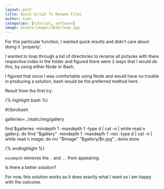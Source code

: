 ```yaml
---
layout: post
title: Quick Script To Rename Files
author: tuan
categories: [tutorial, software]
image: assets/images/2018/loop.jpg
---
```


For this particular function, I wanted quick results and didn't care about doing it 'properly'.

I wanted to loop through a list of directories to rename all pictures with there respective index in the folder and figured there were 2 ways that I would do this, by using either Node or Bash. 

I figured that since I was comfortable using Node and would have no trouble in producing a solution, bash would be the preferred method here.

Result from the first try:

{% highlight bash %}

#!/bin/bash

galleries=../static/img/gallery

find $galleries -mindepth 1 -maxdepth 1 -type d | 
    cat -n |
        while read n gallery;
            do find "$gallery" -mindepth 1 -maxdepth 1 -not -type d |
                cat -n |
                while read n image; 
                    do mv "$image" "$gallery/$n.jpg" ;
                done
        done

{% endhighlight %}

`mindepth` removes the `.` and `..` from appearing.

Is there a better solution?

For now, this solution works as it does exactly what I want so I am happy with the outcome.

